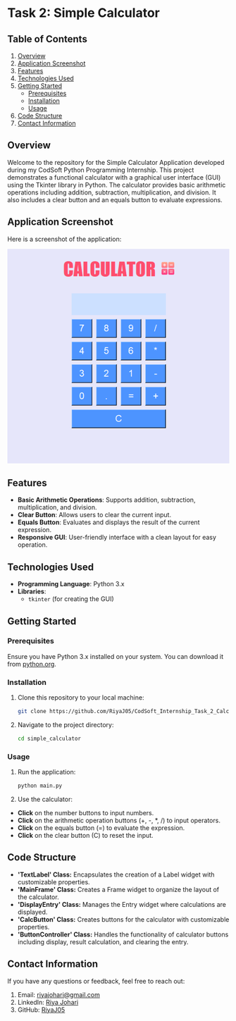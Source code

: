 # Task 2: Simple Calculator

## Table of Contents

1. [Overview](#overview)
2. [Application Screenshot](#application-screenshot)
3. [Features](#features)
4. [Technologies Used](#technologies-used)
5. [Getting Started](#getting-started)
   - [Prerequisites](#prerequisites)
   - [Installation](#installation)
   - [Usage](#usage)
6. [Code Structure](#code-structure)
7. [Contact Information](#contact-information)

## Overview

Welcome to the repository for the Simple Calculator Application developed during my CodSoft Python Programming Internship. This project demonstrates a functional calculator with a graphical user interface (GUI) using the Tkinter library in Python. The calculator provides basic arithmetic operations including addition, subtraction, multiplication, and division. It also includes a clear button and an equals button to evaluate expressions.

## Application Screenshot

Here is a screenshot of the application:

![Screenshot of Application](images/calculator_screenshot.png)

## Features

- **Basic Arithmetic Operations**: Supports addition, subtraction, multiplication, and division.
- **Clear Button**: Allows users to clear the current input.
- **Equals Button**: Evaluates and displays the result of the current expression.
- **Responsive GUI**: User-friendly interface with a clean layout for easy operation.

## Technologies Used

- **Programming Language**: Python 3.x
- **Libraries**: 
  - `tkinter` (for creating the GUI)

## Getting Started

### Prerequisites

Ensure you have Python 3.x installed on your system. You can download it from [python.org](https://www.python.org/downloads/).

### Installation

1. Clone this repository to your local machine:
   ```bash
   git clone https://github.com/RiyaJ05/CodSoft_Internship_Task_2_Calculator

2. Navigate to the project directory:
   ```bash
   cd simple_calculator

### Usage

1. Run the application:
   ```bash
   python main.py

2. Use the calculator:
- **Click** on the number buttons to input numbers.
- **Click** on the arithmetic operation buttons (+, -, *, /) to input operators.
- **Click** on the equals button (=) to evaluate the expression.
- **Click** on the clear button (C) to reset the input.

## Code Structure
- **'TextLabel' Class:** Encapsulates the creation of a Label widget with customizable properties.
- **'MainFrame' Class:** Creates a Frame widget to organize the layout of the calculator.
- **'DisplayEntry' Class:** Manages the Entry widget where calculations are displayed.
- **'CalcButton' Class:** Creates buttons for the calculator with customizable properties.
- **'ButtonController' Class:** Handles the functionality of calculator buttons including display, result calculation, and clearing the entry.

## Contact Information
If you have any questions or feedback, feel free to reach out:

1. Email: riyajohari@gmail.com
2. LinkedIn: [Riya Johari](https://www.linkedin.com/in/riya-johari-547181259/)
3. GitHub: [RiyaJ05](https://github.com/RiyaJ05)
